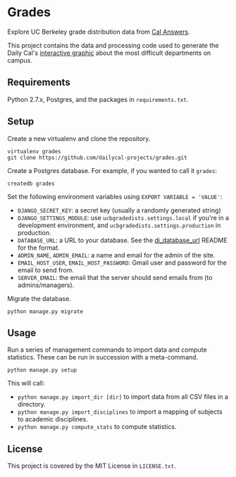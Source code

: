 # Grades

Explore UC Berkeley grade distribution data from [Cal Answers](http://calanswers.berkeley.edu/).

This project contains the data and processing code used to generate the Daily Cal's [interactive graphic](http://projects.dailycal.org/grades/) about the most difficult departments on campus.

## Requirements

Python 2.7.x, Postgres, and the packages in `requirements.txt`.

## Setup

Create a new virtualenv and clone the repository.
```
virtualenv grades
git clone https://github.com/dailycal-projects/grades.git
```
Create a Postgres database. For example, if you wanted to call it `grades`:
```
createdb grades
```
Set the following environment variables using `EXPORT VARIABLE = 'VALUE'`:
  * `DJANGO_SECRET_KEY`: a secret key (usually a randomly generated string)
  * `DJANGO_SETTINGS_MODULE`: use `ucbgradedists.settings.local` if you're in a development environment, and `ucbgradedists.settings.production` in production.
  * `DATABASE_URL`: a URL to your database. See the [dj_database_url](https://github.com/kennethreitz/dj-database-url) README for the format.
  * `ADMIN_NAME`, `ADMIN_EMAIL`: a name and email for the admin of the site.
  * `EMAIL_HOST_USER`, `EMAIL_HOST_PASSWORD`: Gmail user and password for the email to send from.
  * `SERVER_EMAIL`: the email that the server should send emails from (to admins/managers).
 
Migrate the database.
```
python manage.py migrate
```

## Usage

Run a series of management commands to import data and compute statistics. These can be run in succession with a meta-command.
```
python manage.py setup
```
This will call:
* `python manage.py import_dir [dir]` to import data from all CSV files in a directory.
* `python manage.py import_disciplines` to import a mapping of subjects to academic disciplines.
* `python manage.py compute_stats` to compute statistics.

## License

This project is covered by the MIT License in `LICENSE.txt`.
